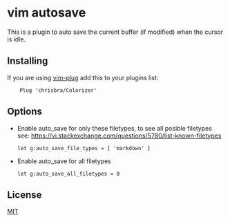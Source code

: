 # vim autosave

This is a plugin to auto save the current buffer (if modified) when the cursor
is idle.

## Installing

If you are using [vim-plug](https://github.com/junegunn/vim-plug) add this to
your plugins list:

```vim
    Plug 'chrisbra/Colorizer'
```

## Options

- Enable auto_save for only these filetypes, to see all posible filetypes 
  see: <https://vi.stackexchange.com/questions/5780/list-known-filetypes>

  ```vim
  let g:auto_save_file_types = [ 'markdown' ]
  ```

- Enable auto_save for all filetypes
  ```vim
  let g:auto_save_all_filetypes = 0
  ```


## License

[MIT](https://opensource.org/licenses/MIT)
